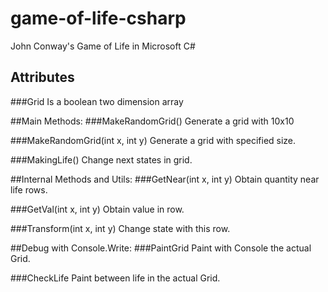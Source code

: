 # game-of-life-csharp
John Conway's Game of Life in Microsoft C#

## Attributes
###Grid
Is a boolean two dimension array


##Main Methods:
###MakeRandomGrid()
Generate a grid with 10x10

###MakeRandomGrid(int x, int y)
Generate a grid with specified size.

###MakingLife()
Change next states in grid.


##Internal Methods and Utils:
###GetNear(int x, int y)
Obtain quantity near life rows.

###GetVal(int x, int y)
Obtain value in row.

###Transform(int x, int y)
Change state with this row.


##Debug with Console.Write:
###PaintGrid
Paint with Console the actual Grid.

###CheckLife
Paint between life in the actual Grid.
